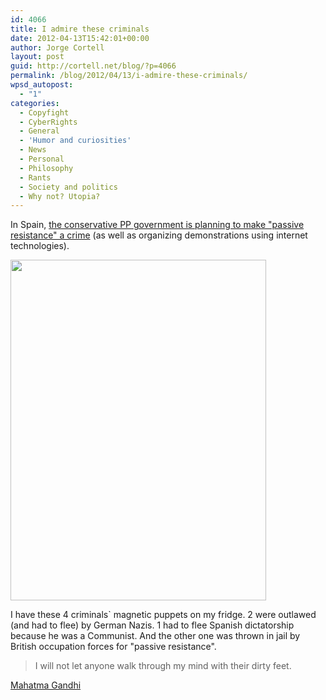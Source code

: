```yaml
---
id: 4066
title: I admire these criminals
date: 2012-04-13T15:42:01+00:00
author: Jorge Cortell
layout: post
guid: http://cortell.net/blog/?p=4066
permalink: /blog/2012/04/13/i-admire-these-criminals/
wpsd_autopost:
  - "1"
categories:
  - Copyfight
  - CyberRights
  - General
  - 'Humor and curiosities'
  - News
  - Personal
  - Philosophy
  - Rants
  - Society and politics
  - Why not? Utopia?
---
```

In Spain, <a title="http://www.20minutos.es/noticia/1365573/0/reforma-codigo-penal/internet/resistencia-pasiva/" href="http://www.20minutos.es/noticia/1365573/0/reforma-codigo-penal/internet/resistencia-pasiva/" target="_blank">the conservative PP government is planning to make "passive resistance" a crime</a> (as well as organizing demonstrations using internet technologies).

<img class="aligncenter" title="4 criminals" src="https://lh4.googleusercontent.com/-mBDC64YbMzI/T4h9KaFWT-I/AAAAAAAABGo/ZdbxCQRq6Vs/w409-h545-k/20120413_141933.jpg" alt="" width="409" height="545" />

I have these 4 criminals` magnetic puppets on my fridge. 2 were outlawed (and had to flee) by German Nazis. 1 had to flee Spanish dictatorship because he was a Communist. And the other one was thrown in jail by British occupation forces for "passive resistance".

> I will not let anyone walk through my mind with their dirty feet.

[Mahatma Gandhi](http://www.goodreads.com/author/show/4467789.Mahatma_Gandhi)